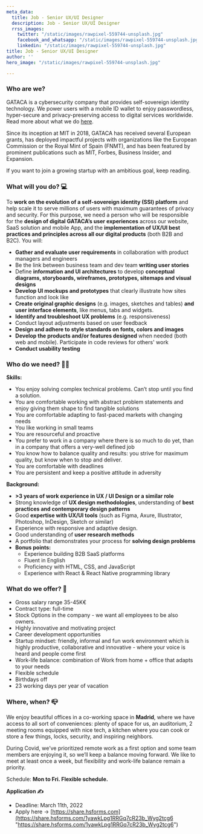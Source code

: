 ```yaml
---
meta_data:
  title: Job - Senior UX/UI Designer
  description: Job - Senior UX/UI Designer
  rrss_images:
    twitter: "/static/images/rawpixel-559744-unsplash.jpg"
    facebook_and_whatsapp: "/static/images/rawpixel-559744-unsplash.jpg"
    linkedin: "/static/images/rawpixel-559744-unsplash.jpg"
title: Job - Senior UX/UI Designer
author: ''
hero_image: "/static/images/rawpixel-559744-unsplash.jpg"

---
```

### **Who are we?**

GATACA is a cybersecurity company that provides self-sovereign identity technology. We power users with a mobile ID wallet to enjoy passwordless, hyper-secure and privacy-preserving access to digital services worldwide. Read more about what we do [here](https://gataca.io/blog/ssi-essentials-everything-you-need-to-know-about-decentralized-identity).

Since its inception at MIT in 2018, GATACA has received several European grants, has deployed impactful projects with organizations like the European Commission or the Royal Mint of Spain (FNMT), and has been featured by prominent publications such as MIT, Forbes, Business Insider, and Expansion.

If you want to join a growing startup with an ambitious goal, keep reading.

### **What will you do? 💻**

To **work on the evolution of a self-sovereign identity (SSI) platform** and help scale it to serve millions of users with maximum guarantees of privacy and security. For this purpose, we need a person who will be responsible for the **design of digital GATACA’s user experiences** across our website, SaaS solution and mobile App, and the **implementation of UX/UI best practices and principles across all our digital products** (both B2B and B2C). You will:

* **Gather and evaluate user requirements** in collaboration with product managers and engineers
* Be the link between business team and dev team **writing user stories**
* Define **information and UI architectures** to develop **conceptual diagrams, storyboards, wireframes, prototypes, sitemaps and visual designs**
* **Develop UI mockups and prototypes** that clearly illustrate how sites function and look like
* **Create original graphic designs** (e.g. images, sketches and tables) **and user interface elements**, like menus, tabs and widgets.
* **Identify and troubleshoot UX problems** (e.g. responsiveness)
* Conduct layout adjustments based on user feedback
* **Design and adhere to style standards on fonts, colors and images**
* **Develop the products and/or features designed** when needed (both web and mobile). Participate in code reviews for others' work
* **Conduct usability testing**

### **Who do we need? 🤼‍♀️**

**Skills:**

* You enjoy solving complex technical problems. Can’t stop until you find a solution.
* You are comfortable working with abstract problem statements and enjoy giving them shape to find tangible solutions
* You are comfortable adapting to fast-paced markets with changing needs
* You like working in small teams
* You are resourceful and proactive
* You prefer to work in a company where there is so much to do yet, than in a company that offers a very-well defined job
* You know how to balance quality and results: you strive for maximum quality, but know when to stop and deliver.
* You are comfortable with deadlines
* You are persistent and keep a positive attitude in adversity

**Background:**

* **>3 years of work experience in UX / UI Design or a similar role**
* Strong knowledge of **UX design methodologies**, understanding of **best practices and contemporary design patterns**
* Good **expertise with UX/UI tools**  (such as Figma, Axure, Illustrator, Photoshop, InDesign, Sketch or similar)
* Experience with responsive and adaptive design.
* Good understanding of **user research methods**
* A portfolio that demonstrates your process for **solving design problems**
* **Bonus points:**
  * Experience building B2B SaaS platforms
  * Fluent in English
  * Proficiency with HTML, CSS, and JavaScript
  * Experience with React & React Native programming library

### **What do we offer? 🤝**

* Gross salary range 35-45K€
* Contract type: full-time
* Stock Options in the company - we want all employees to be also owners.
* Highly innovative and motivating project
* Career development opportunities
* Startup mindset: friendly, informal and fun work environment which is highly productive, collaborative and innovative - where your voice is heard and people come first
* Work-life balance: combination of Work from home + office that adapts to your needs
* Flexible schedule
* Birthdays off
* 23 working days per year of vacation

### **Where, when? 📪**

We enjoy beautiful offices in a co-working space in **Madrid**, where we have access to all sort of conveniences: plenty of space for us, an auditorium, 2 meeting rooms equipped with nice tech, a kitchen where you can cook or store a few things, locks, security, and inspiring neighbors.

During Covid, we’ve prioritized remote work as a first option and some team members are enjoying it, so we’ll keep a balance moving forward. We like to meet at least once a week, but flexibility and work-life balance remain a priority. 

Schedule: **Mon to Fri. Flexible schedule.**

**Application ✍**

* Deadline: March 11th, 2022
* Apply here →  [https://share.hsforms.com](https://share.hsforms.com/1yawkLpg1RRGq7cR23b_Wyg2tcg6 "https://share.hsforms.com/1yawkLpg1RRGq7cR23b_Wyg2tcg6")
